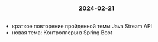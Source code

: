 <h3 style="text-align: center; padding-bottom: 14px">2024-02-21</h3>


* краткое повторение пройденной темы Java Stream API
* новая тема:  Контроллеры  в Spring Boot



